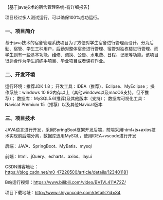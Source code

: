 【基于java技术的宿舍管理系统-有详细报告】

项目经过多人测试运行，可以确保100%成功运行。

### 一、项目简介

基于java技术的宿舍管理系统项目为了方便对学生宿舍进行管理而设计，分为后勤、宿管、学生三种用户，后勤对整体宿舍进行管理、宿管对独栋楼进行管理、而学生则有一些基本功能，维修、调换、公告、水电费、日程、记账等功能。该项目很适合作为学生的练手项目、毕业项目或者课程作业。

### 二、开发环境

运行环境：推荐JDK 1.8；
开发工具：IDEA（推荐）、Eclipse、MyEclipse；
操作系统：windows 10 8G内存以上（其他windows以及macOS支持，但不推荐）；
数据库：MySQL5.6(推荐)及其他版本（支持）；
数据库可视化工具：Navicat Premium 15（推荐）以及其他Navicat版本

### 三、项目技术

JAVA语言进行开发，采用SpringBoot框架开发后端，前端采用html+js+axios技术实现前后端分离，数据库选用MySQL，使用IDEA+vscode进行开发

后端：JAVA、SpringBoot、MyBatis、mysql

前端：html、jQuery、echarts、axios、layui



CSDN博客地址：https://blog.csdn.net/m0_47220500/article/details/123401181

B站运行视频：https://www.bilibili.com/video/BV1VL411A72Z/

项目下载地址：http://www.shiyuncode.com/details?id=34

